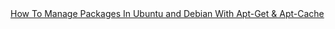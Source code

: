 [How To Manage Packages In Ubuntu and Debian With Apt-Get & Apt-Cache](https://www.digitalocean.com/community/tutorials/how-to-manage-packages-in-ubuntu-and-debian-with-apt-get-apt-cache)　<br>　　
